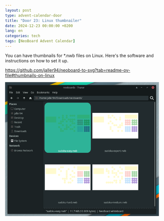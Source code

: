 ```yaml
---
layout: post
type: advent-calendar-door
title: "Door 23: Linux thumbnailer"
date: 2024-12-23 00:00:00 +0200
lang: en
categories: tech
tags: [NeoBoard Advent Calendar]
---
```


You can have thumbnails for *.nwb files on Linux. Here's the software and instructions on how to set it up.

https://github.com/jaller94/neoboard-to-svg?tab=readme-ov-file#thumbnails-on-linux

![](./preview.png)
